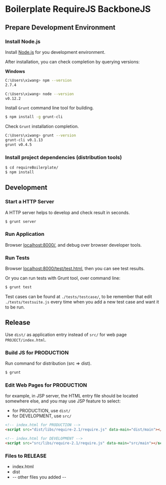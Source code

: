 
# Boilerplate RequireJS BackboneJS

## Prepare Development Environment

### Install Node.js
Install [Node.js](http://www.nodejs.org/) for you development environment.

After installation, you can check completion by querying versions:

**Windows**

```bash
C:\Users\xiwang> npm --version
2.7.4

C:\Users\xiwang> node --version
v0.12.2
```

Install `Grunt` command line tool for building.

```bash
$ npm install -g grunt-cli
```

Check `Grunt` installation completion.

```bash
C:\Users\xiwang> grunt --version
grunt-cli v0.1.13
grunt v0.4.5
```

### Install project dependencies (distribution tools)

```bash
$ cd requireBoilerplate/
$ npm install
```

## Development

### Start a HTTP Server

A HTTP server helps to develop and check result in seconds.

```bash
$ grunt server
```

### Run Application
Browser [localhost:8000/](http://localhost:8000/),
and debug over browser developer tools.

### Run Tests
Browser [localhost:8000/test/test.html](http://localhost:8000/tests/tests.html),
then you can see test results.

Or you can run tests with Grunt tool, over command line:

```bash
$ grunt test
```

Test cases can be found at `./tests/testcase/`, to be remember that edit `./tests/testsuite.js` every time when 
you add a new test case and want it to be run. 

## Release
Use `dist/` as application entry instead of `src/` for web page `PROJECT/index.html`.

### Build JS for PRODUCTION
Run command for distribution (src => dist).

```bash
$ grunt
```

### Edit Web Pages for PRODUCTION
for example, in JSP server, the HTML entry file should be located somewhere else, and you may use JSP feature to select:
* for PRODUCTION, use `dist/`
* for DEVELOPMENT, use `src/`

```html
<!-- index.html for PRODUCTION -->
<script src="dist/libs/require-2.1/require.js" data-main="dist/main"></script>

<!-- index.html for DEVELOPMENT -->
<script src="src/libs/require-2.1/require.js" data-main="src/main"></script>
```

### Files to RELEASE

* index.html
* dist
* -- other files you added --
